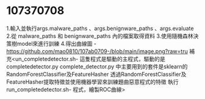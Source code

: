 # 107370708
1.輸入並執行args.malware_paths 、args.benignware_paths 、args.evaluate
2.從 malware_paths 和 benignware_paths 內的檔案取得資料
3.使用隨機森林決策樹model來進行訓練
4.得出曲線圖
-https://github.com/mao0810/107ab0709-/blob/main/image.png?raw=tru
補充<un_completedetector.sh- 這隻程式是驅動的主程式，驅動的是completedetector.py
complete_detector.py 中主要用到的套件是sklearn的RandomForestClassifier及FeatureHasher
透過RandomForestClassifier及FeatureHasher提取特徵並使用機器學習來訓練題曲惡意程式的特徵
執行run_completedetector.sh- 程式，繪製ROC曲線>

